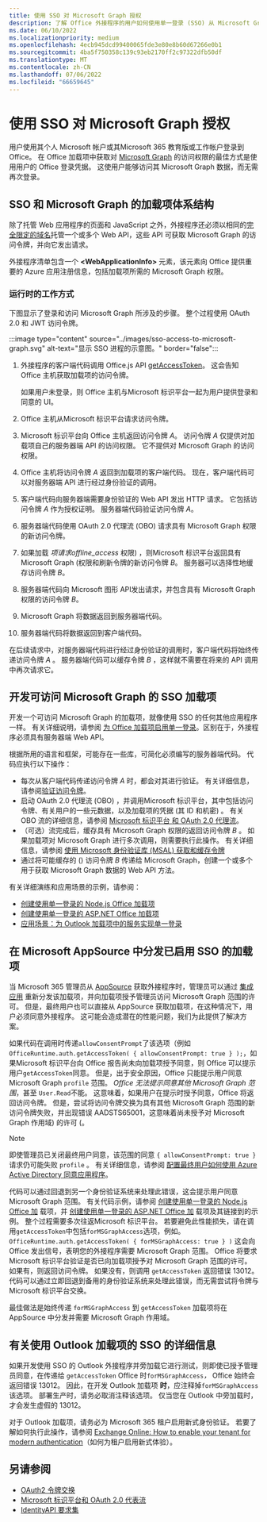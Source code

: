 ```yaml
---
title: 使用 SSO 对 Microsoft Graph 授权
description: 了解 Office 外接程序的用户如何使用单一登录 (SSO) 从 Microsoft Graph 提取数据。
ms.date: 06/10/2022
ms.localizationpriority: medium
ms.openlocfilehash: 4ecb945dcd99400065fde3e80e8b60d67266e0b1
ms.sourcegitcommit: 4ba5f750358c139c93eb2170ff2c97322dfb50df
ms.translationtype: MT
ms.contentlocale: zh-CN
ms.lasthandoff: 07/06/2022
ms.locfileid: "66659645"
---
```

# <a name="authorize-to-microsoft-graph-with-sso"></a>使用 SSO 对 Microsoft Graph 授权

用户使用其个人 Microsoft 帐户或其Microsoft 365 教育版或工作帐户登录到 Office。 在 Office 加载项中获取对 [Microsoft Graph](https://developer.microsoft.com/graph/docs) 的访问权限的最佳方式是使用用户的 Office 登录凭据。 这使用户能够访问其 Microsoft Graph 数据，而无需再次登录。

## <a name="add-in-architecture-for-sso-and-microsoft-graph"></a>SSO 和 Microsoft Graph 的加载项体系结构

除了托管 Web 应用程序的页面和 JavaScript 之外，外接程序还必须以相同的[完全限定的域名](/windows/desktop/DNS/f-gly#_dns_fully_qualified_domain_name_fqdn__gly)托管一个或多个 Web API，这些 API 可获取 Microsoft Graph 的访问令牌，并向它发出请求。

外接程序清单包含一个 **\<WebApplicationInfo\>** 元素，该元素向 Office 提供重要的 Azure 应用注册信息，包括加载项所需的 Microsoft Graph 权限。

### <a name="how-it-works-at-runtime"></a>运行时的工作方式

下图显示了登录和访问 Microsoft Graph 所涉及的步骤。 整个过程使用 OAuth 2.0 和 JWT 访问令牌。

:::image type="content" source="../images/sso-access-to-microsoft-graph.svg" alt-text="显示 SSO 进程的示意图。" border="false":::

1. 外接程序的客户端代码调用 Office.js API [getAccessToken](/javascript/api/office-runtime/officeruntime.auth#office-runtime-officeruntime-auth-getaccesstoken-member(1))。 这会告知 Office 主机获取加载项的访问令牌。

    如果用户未登录，则 Office 主机与Microsoft 标识平台一起为用户提供登录和同意的 UI。

2. Office 主机从Microsoft 标识平台请求访问令牌。
3. Microsoft 标识平台向 Office 主机返回访问令牌 *A*。 访问令牌 *A* 仅提供对加载项自己的服务器端 API 的访问权限。 它不提供对 Microsoft Graph 的访问权限。
4. Office 主机将访问令牌 *A* 返回到加载项的客户端代码。 现在，客户端代码可以对服务器端 API 进行经过身份验证的调用。
5. 客户端代码向服务器端需要身份验证的 Web API 发出 HTTP 请求。 它包括访问令牌 *A* 作为授权证明。 服务器端代码验证访问令牌 *A*。
6. 服务器端代码使用 OAuth 2.0 代理流 (OBO) 请求具有 Microsoft Graph 权限的新访问令牌。
7. 如果加载 *项请求offline_access* 权限) ，则Microsoft 标识平台返回具有 Microsoft Graph (权限和刷新令牌的新访问令牌 *B*。 服务器可以选择性地缓存访问令牌 *B*。
8. 服务器端代码向 Microsoft 图形 API发出请求，并包含具有 Microsoft Graph 权限的访问令牌 *B*。
9. Microsoft Graph 将数据返回到服务器端代码。
10. 服务器端代码将数据返回到客户端代码。

在后续请求中，对服务器端代码进行经过身份验证的调用时，客户端代码将始终传递访问令牌 *A* 。 服务器端代码可以缓存令牌 *B* ，这样就不需要在将来的 API 调用中再次请求它。

## <a name="develop-an-sso-add-in-that-accesses-microsoft-graph"></a>开发可访问 Microsoft Graph 的 SSO 加载项

开发一个可访问 Microsoft Graph 的加载项，就像使用 SSO 的任何其他应用程序一样。 有关详细说明，请参阅 [为 Office 加载项启用单一登录](../develop/sso-in-office-add-ins.md)。区别在于，外接程序必须具有服务器端 Web API。

根据所用的语言和框架，可能存在一些库，可简化必须编写的服务器端代码。 代码应执行以下操作：

* 每次从客户端代码传递访问令牌 *A* 时，都会对其进行验证。 有关详细信息，请参阅[验证访问令牌](sso-in-office-add-ins.md#pass-the-access-token-to-server-side-code)。
* 启动 OAuth 2.0 代理流 (OBO) ，并调用Microsoft 标识平台，其中包括访问令牌、有关用户的一些元数据，以及加载项的凭据 (其 ID 和机密) 。 有关 OBO 流的详细信息，请参阅 [Microsoft 标识平台 和 OAuth 2.0 代理流](/azure/active-directory/develop/v2-oauth2-on-behalf-of-flow)。
* （可选）流完成后，缓存具有 Microsoft Graph 权限的返回访问令牌 *B* 。 如果加载项对 Microsoft Graph 进行多次调用，则需要执行此操作。 有关详细信息，请参阅 [使用 Microsoft 身份验证库 (MSAL) 获取和缓存令牌 ](/azure/active-directory/develop/msal-acquire-cache-tokens)
* 通过将可能缓存的 () 访问令牌 *B* 传递给 Microsoft Graph，创建一个或多个用于获取 Microsoft Graph 数据的 Web API 方法。

有关详细演练和应用场景的示例，请参阅：

* [创建使用单一登录的 Node.js Office 加载项](create-sso-office-add-ins-nodejs.md)
* [创建使用单一登录的 ASP.NET Office 加载项](create-sso-office-add-ins-aspnet.md)
* [应用场景：为 Outlook 加载项中的服务实现单一登录](../outlook/implement-sso-in-outlook-add-in.md)

## <a name="distributing-sso-enabled-add-ins-in-microsoft-appsource"></a>在 Microsoft AppSource 中分发已启用 SSO 的加载项

当 Microsoft 365 管理员从 [AppSource](https://appsource.microsoft.com) 获取外接程序时，管理员可以通过 [集成应用](/microsoft-365/admin/manage/test-and-deploy-microsoft-365-apps) 重新分发该加载项，并向加载项授予管理员访问 Microsoft Graph 范围的许可。 但是，最终用户也可以直接从 AppSource 获取加载项，在这种情况下，用户必须同意外接程序。 这可能会造成潜在的性能问题，我们为此提供了解决方案。

如果代码在调用时传递`allowConsentPrompt`了该选项（例如`OfficeRuntime.auth.getAccessToken( { allowConsentPrompt: true } );`，如果Microsoft 标识平台向 Office 报告尚未向加载项授予同意，则 Office 可以提示用户`getAccessToken`同意。 但是，出于安全原因，Office 只能提示用户同意 Microsoft Graph `profile` 范围。 *Office 无法提示同意其他 Microsoft Graph 范围*，甚至 `User.Read`不能。 这意味着，如果用户在提示时授予同意，Office 将返回访问令牌。 但是，尝试将访问令牌交换为具有其他 Microsoft Graph 范围的新访问令牌失败，并出现错误 AADSTS65001，这意味着尚未授予对 Microsoft Graph 作用域) 的许可 (。

> [!NOTE]
> 即使管理员已关闭最终用户同意，该范围的同意 `{ allowConsentPrompt: true }` 请求仍可能失败 `profile` 。 有关详细信息，请参阅 [配置最终用户如何使用 Azure Active Directory 同意应用程序](/azure/active-directory/manage-apps/configure-user-consent)。

代码可以通过回退到另一个身份验证系统来处理此错误，这会提示用户同意 Microsoft Graph 范围。 有关代码示例，请参阅 [创建使用单一登录的 Node.js Office 加](create-sso-office-add-ins-nodejs.md) 载项，并 [创建使用单一登录的 ASP.NET Office 加](create-sso-office-add-ins-aspnet.md) 载项及其链接到的示例。 整个过程需要多次往返Microsoft 标识平台。 若要避免此性能损失，请在调用`getAccessToken`中包括`forMSGraphAccess`选项，例如。 `OfficeRuntime.auth.getAccessToken( { forMSGraphAccess: true } )` 这会向 Office 发出信号，表明您的外接程序需要 Microsoft Graph 范围。 Office 将要求Microsoft 标识平台验证是否已向加载项授予对 Microsoft Graph 范围的许可。 如果有，则返回访问令牌。 如果没有，则调用 `getAccessToken` 返回错误 13012。 代码可以通过立即回退到备用的身份验证系统来处理此错误，而无需尝试将令牌与Microsoft 标识平台交换。

最佳做法是始终传递 `forMSGraphAccess` 到 `getAccessToken` 加载项将在 AppSource 中分发并需要 Microsoft Graph 作用域。

## <a name="details-on-sso-with-an-outlook-add-in"></a>有关使用 Outlook 加载项的 SSO 的详细信息

如果开发使用 SSO 的 Outlook 外接程序并旁加载它进行测试，则即使已授予管理员同意，在传递给 `getAccessToken` Office 时`forMSGraphAccess`*，* Office 始终会返回错误 13012。 因此，在开发 Outlook 加载项 **时**，应注释掉`forMSGraphAccess`该选项。 部署生产时，请务必取消注释该选项。 仅当您在 Outlook 中旁加载时，才会发生虚假的 13012。

对于 Outlook 加载项，请务必为 Microsoft 365 租户启用新式身份验证。 若要了解如何执行此操作，请参阅 [Exchange Online: How to enable your tenant for modern authentication](https://social.technet.microsoft.com/wiki/contents/articles/32711.exchange-online-how-to-enable-your-tenant-for-modern-authentication.aspx)（如何为租户启用新式体验）。

## <a name="see-also"></a>另请参阅

* [OAuth2 令牌交换](https://tools.ietf.org/html/draft-ietf-oauth-token-exchange-02)
* [Microsoft 标识平台和 OAuth 2.0 代表流](/azure/active-directory/develop/v2-oauth2-on-behalf-of-flow)
* [IdentityAPI 要求集](/javascript/api/requirement-sets/common/identity-api-requirement-sets)
